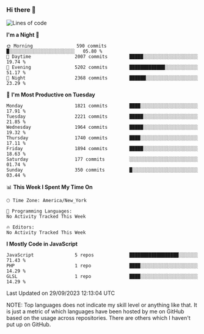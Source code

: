 ### Hi there 👋

<!--
**LynxJinxxy/LynxJinxxy** is a ✨ _special_ ✨ repository because its `README.md` (this file) appears on your GitHub profile.

Here are some ideas to get you started:

- 🔭 I’m currently working on ...
- 🌱 I’m currently learning ...
- 👯 I’m looking to collaborate on ...
- 🤔 I’m looking for help with ...
- 💬 Ask me about ...
- 📫 How to reach me: ...
- 😄 Pronouns: ...
- ⚡ Fun fact: ...
-->

<!--START_SECTION:waka-->
![Lines of code](https://img.shields.io/badge/From%20Hello%20World%20I%27ve%20Written-22.4%20million%20lines%20of%20code-blue)

**I'm a Night 🦉** 

```text
🌞 Morning                590 commits         █░░░░░░░░░░░░░░░░░░░░░░░░   05.80 % 
🌆 Daytime                2007 commits        █████░░░░░░░░░░░░░░░░░░░░   19.74 % 
🌃 Evening                5202 commits        █████████████░░░░░░░░░░░░   51.17 % 
🌙 Night                  2368 commits        ██████░░░░░░░░░░░░░░░░░░░   23.29 % 
```
📅 **I'm Most Productive on Tuesday** 

```text
Monday                   1821 commits        ████░░░░░░░░░░░░░░░░░░░░░   17.91 % 
Tuesday                  2221 commits        █████░░░░░░░░░░░░░░░░░░░░   21.85 % 
Wednesday                1964 commits        █████░░░░░░░░░░░░░░░░░░░░   19.32 % 
Thursday                 1740 commits        ████░░░░░░░░░░░░░░░░░░░░░   17.11 % 
Friday                   1894 commits        █████░░░░░░░░░░░░░░░░░░░░   18.63 % 
Saturday                 177 commits         ░░░░░░░░░░░░░░░░░░░░░░░░░   01.74 % 
Sunday                   350 commits         █░░░░░░░░░░░░░░░░░░░░░░░░   03.44 % 
```


📊 **This Week I Spent My Time On** 

```text
🕑︎ Time Zone: America/New_York

💬 Programming Languages: 
No Activity Tracked This Week

🔥 Editors: 
No Activity Tracked This Week
```

**I Mostly Code in JavaScript** 

```text
JavaScript               5 repos             ██████████████████░░░░░░░   71.43 % 
PHP                      1 repo              ████░░░░░░░░░░░░░░░░░░░░░   14.29 % 
GLSL                     1 repo              ████░░░░░░░░░░░░░░░░░░░░░   14.29 % 
```




 Last Updated on 29/09/2023 12:13:04 UTC
<!--END_SECTION:waka-->
NOTE: Top languages does not indicate my skill level or anything like that. It is just a metric of which languages have been hosted by me on GitHub based on the usage across repositories. There are others which I haven't put up on GitHub.
